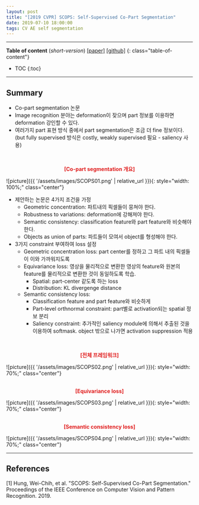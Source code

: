 ```yaml
---
layout: post
title: "[2019 CVPR] SCOPS: Self-Supervised Co-Part Segmentation"
date: 2019-07-10 18:00:00
tags: CV AE self segmentation
---
```


<!--more-->

---

**Table of content** (*short-version*)
[[paper]](http://openaccess.thecvf.com/content_CVPR_2019/papers/Hung_SCOPS_Self-Supervised_Co-Part_Segmentation_CVPR_2019_paper.pdf) [[github]](https://github.com/NVlabs/SCOPS)
{: class="table-of-content"}
* TOC
{:toc}

---

## Summary

- Co-part segmentation 논문
- Image recognition 분야는 deformation이 잦으며 part 정보를 이용하면 deformation 강인할 수 있다.
- 여러가지 part 표현 방식 중에서 part segmentation은 조금 더 fine 정보이다. (but fully supervised 방식은 costly, weakly supervised 필요 - saliency 사용)

<br/>
<p align="center" style="color: #e01f1f; font-weight: bold;">[Co-part segmentation 개요]</p>
![picture]({{ '/assets/images/SCOPS01.png' | relative_url }}){: style="width: 100%;" class="center"}
<br/>

- 제안하는 논문은 4가지 조건을 가정
  - Geometric concentration: 파트내의 픽셀들이 뭉쳐야 한다.
  - Robustness to variations: deformation에 강해져야 한다.
  - Semantic consistency: classification feature와 part feature와 비슷해야 한다.
  - Objects as union of parts: 파트들이 모여서 object를 형성해야 한다.
- 3가지 constraint 부여하여 loss 설정
  - Geometric concentration loss: part center를 정하고 그 파트 내의 픽셀들이 이와 가까워지도록
  - Equivariance loss: 영상을 물리적으로 변환한 영상의 feature와 원본의 feature를 물리적으로 변환한 것이 동일하도록 학습. 
    - Spatial: part-center 같도록 하는 loss
    - Distribution: KL divergenge distance 
  - Semantic consistency loss:
    - Classification feature and part feature와 비슷하게
    - Part-level orthnormal constraint: part별로 activation되는 spatial 정보 분리
    - Saliency constraint: 추가적인 saliency module에 의해서 추출된 것을 이용하여 softmask. object 밖으로 나가면 activation suppression 적용
  

<br/>
<p align="center" style="color: #e01f1f; font-weight: bold;">[전체 프레임워크]</p>
![picture]({{ '/assets/images/SCOPS02.png' | relative_url }}){: style="width: 70%;" class="center"}
<br/>


<br/>
<p align="center" style="color: #e01f1f; font-weight: bold;">[Equivariance loss]</p>
![picture]({{ '/assets/images/SCOPS03.png' | relative_url }}){: style="width: 70%;" class="center"}
<br/>


<br/>
<p align="center" style="color: #e01f1f; font-weight: bold;">[Semantic consistency loss]</p>
![picture]({{ '/assets/images/SCOPS04.png' | relative_url }}){: style="width: 70%;" class="center"}
<br/>



---


## References

[1] Hung, Wei-Chih, et al. "SCOPS: Self-Supervised Co-Part Segmentation." Proceedings of the IEEE Conference on Computer Vision and Pattern Recognition. 2019.
